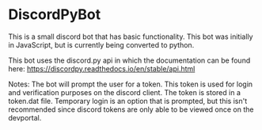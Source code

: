 # DiscordPyBot
This is a small discord bot that has basic functionality.
This bot was initially in JavaScript, but is currently being converted to python.

This bot uses the discord.py api in which the documentation can be found here:
    https://discordpy.readthedocs.io/en/stable/api.html


Notes:
    The bot will prompt the user for a token. This token is used for login and verification purposes on the discord client.
    The token is stored in a token.dat file. Temporary login is an option that is prompted, but this isn't recommended since discord tokens are only able to be viewed once on the devportal.
